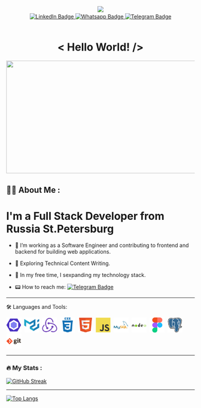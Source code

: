 <div id="header" align="center">
  <img src= "https://media.giphy.com/media/kbMGdyKwdLTe6ENh1i/giphy.gif"></img>
  <div id="badges">
  <a href="https://www.linkedin.com/in/anastasiia-seliverstova-88b77323b/">
  <img src="https://img.shields.io/badge/LinkedIn-blue?logo=linkedin&logoColor=white&style=for-the-badge" alt="LinkedIn Badge"></img>
  </a>
  <a href="https://wa.me/79996680545">
  <img src="https://img.shields.io/badge/Whatsapp-brightgreen?logo=whatsapp&logoColor=white&style=for-the-badge" alt="Whatsapp Badge"></img>
  </a>
  <a href="https://t.me/Anastazzz0">
  <img src="https://img.shields.io/badge/Telegram-blue?logo=telegram&logoColor=white&style=for-the-badge" alt="Telegram Badge"></img>
  </a>
</div>
<img src="https://komarev.com/ghpvc/?username=your-github-Annastasiia0&style=flat-square&color=blue" alt=""/>
<h1>
  < Hello World! />
  </h1>
</div>
<div align="center">
  <img src="https://media.giphy.com/media/L1R1tvI9svkIWwpVYr/giphy.gif" width="800" height="300"/>
</div>

 :woman_technologist: About Me :
 ---
<h1>I'm a Full Stack Developer  from Russia St.Petersburg</h1>

- :telescope: I’m working as a Software Engineer and contributing to frontend and backend for building web applications.

- :seedling: Exploring Technical Content Writing.

- :massage: In my free time, I sexpanding my technology stack.

- :pager: How to reach me: [![Telegram Badge](https://img.shields.io/badge/Telegram-blue?logo=telegram&logoColor=white&style=for-the-badge)](https://t.me/Anastazzz0)
- ---
:hammer_and_wrench: Languages and Tools:
<div>
  <img src="https://github.com/devicons/devicon/blob/master/icons/eslint/eslint-original.svg" title="Eslint" alt="Eslint" width="40" height="40"/>&nbsp;
  <img src="https://github.com/devicons/devicon/blob/master/icons/materialui/materialui-original.svg" title="Material UI" alt="Material UI" width="40" height="40"/>&nbsp;
  <img src="https://github.com/devicons/devicon/blob/master/icons/redux/redux-original.svg" title="Redux" alt="Redux " width="40" height="40"/>&nbsp;
  <img src="https://github.com/devicons/devicon/blob/master/icons/css3/css3-plain-wordmark.svg"  title="CSS3" alt="CSS" width="40" height="40"/>&nbsp;
  <img src="https://github.com/devicons/devicon/blob/master/icons/html5/html5-original.svg" title="HTML5" alt="HTML" width="40" height="40"/>&nbsp;
  <img src="https://github.com/devicons/devicon/blob/master/icons/javascript/javascript-original.svg" title="JavaScript" alt="JavaScript" width="40" height="40"/>&nbsp;
  <img src="https://github.com/devicons/devicon/blob/master/icons/mysql/mysql-original-wordmark.svg" title="MySQL"  alt="MySQL" width="40" height="40"/>&nbsp;
  <img src="https://github.com/devicons/devicon/blob/master/icons/nodejs/nodejs-original-wordmark.svg" title="NodeJS" alt="NodeJS" width="40" height="40"/>&nbsp;
  <img src="https://github.com/devicons/devicon/blob/master/icons/figma/figma-original.svg" title="AWS" alt="AWS" width="40" height="40"/>&nbsp;
    <img src="https://github.com/devicons/devicon/blob/master/icons/postgresql/postgresql-original.svg" width="40" height="40"/>&nbsp;
 <img src="https://github.com/devicons/devicon/blob/master/icons/git/git-original-wordmark.svg" title="Git" **alt="Git" width="40" height="40"/>
</div>

---

### :fire: My Stats :
[![GitHub Streak](https://github-readme-streak-stats.herokuapp.com?user=Annastasiia0&theme=dark&hide_border=true&date_format=j%20M%5B%20Y%5D)](https://git.io/streak-stats)

---

[![Top Langs](https://github-readme-stats.vercel.app/api/top-langs/?username=Annastasiia0&layout=compact&theme=vision-friendly-dark)](https://github.com/anuraghazra/github-readme-stats)
